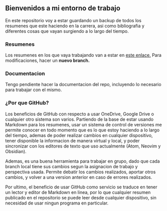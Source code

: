 ## Bienvenidos a mi entorno de trabajo 

En este repositorio voy a estar guardando un backup de todos los resumenes que este haciendo en la carrera, asi como bibliografia y diferentes cosas que vayan surgiendo a lo largo del tiempo.  

### Resumenes 

Los resumenes en los que vaya trabajando van a estar en [este enlace.](https://github.com/Axtris/Universidad/tree/main/Resúmenes) Para modificaciones, hacer un **nuevo branch.** 

### Documentacion 

Tengo pendiente hacer la documentacion del repo, incluyendo lo necesario para trabajar con el mismo. 

### ¿Por que GitHub? 

Los beneficios de GitHub con respecto a usar OneDrive, Google Drive o cualquier otro sistema son varios. Partiendo de la base de estar usando Markdown para los resumenes, usar un sistema de control de versiones me permite conocer en todo momento que es lo que estoy haciendo a lo largo del tiempo, ademas de poder realizar cambios en cualquier dispositivo, tener disponible la informacion de manera virtual y local, y poder sincronizar con los editores de texto que uso actualmente (Atom, Neovim y Obsidian). 

Ademas, es una buena herramienta para trabajar en grupo, dado que cada branch local tiene sus cambios segun la asignacion de trabajo y perspectiva usada. Permite debatir los cambios realizados, aportar otros cambios, y volver a una version anterior en caso de errores realizados. 

Por ultimo, el beneficio de usar GitHub como servicio se traduce en tener un lector y editor de Markdown en linea, por lo que cualquier resumen publicado en el repositorio se puede leer desde cualquier dispositivo, sin necesidad de usar ningun programa en particular. 

